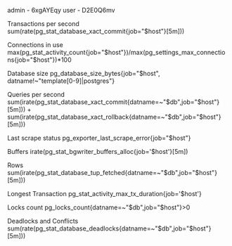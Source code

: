 
admin - 6xgAYEqy
user - D2E0Q6mv

Transactions per second
sum(rate(pg_stat_database_xact_commit{job="$host"}[5m]))

Connections in use
max(pg_stat_activity_count{job="$host"})/max(pg_settings_max_connections{job="$host"})*100

Database size
pg_database_size_bytes{job="$host", datname!~"template[0-9]|postgres"}


Queries per second
sum(irate(pg_stat_database_xact_commit{datname=~"$db",job="$host"}[5m])) + sum(irate(pg_stat_database_xact_rollback{datname=~"$db",job="$host"}[5m]))

Last scrape status
pg_exporter_last_scrape_error{job="$host"}

Buffers
irate(pg_stat_bgwriter_buffers_alloc{job='$host'}[5m])


Rows
sum(irate(pg_stat_database_tup_fetched{datname=~"$db",job="$host"}[5m]))

Longest Transaction
pg_stat_activity_max_tx_duration{job='$host'}

Locks count
pg_locks_count{datname=~"$db",job="$host"}>0

Deadlocks and Conflicts
sum(rate(pg_stat_database_deadlocks{datname=~"$db",job="$host"}[5m]))
